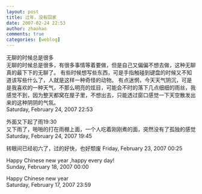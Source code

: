 ```yaml
---
layout: post
title: 过年，没有回家
date: 2007-02-24 22:53
author: zhaohao
comments: true
categories: [weblog]
---
```

无聊的时候总是很多   
无聊的时候总是很多，有很多事情等着要做，但是自己又偏偏不想去做，这种无聊真的最下下的无聊了。 有些时候想写些东西，可是手指触碰到键盘的时候又不知道该写些什么了，人就是这样一种奇怪的动物。 有点迷惘，今天天气阴沉，可是是我喜欢的一种天气，不那么明亮的炫目，可能会不时的落下几点细细的雨丝，我感觉不到，因为整天都窝在屋子里，不想出去，只能透过窗口感觉一下天空散发出来的这种阴阴的气氛。   
Saturday, February 24, 2007 22:53   
   
外面又下起了雨19:30   
又下雨了，啪啪的打在雨棚上面，一个人吃着刚刚煮的面，突然没有了孤独的感觉   
Saturday, February 24, 2007 19:45   
   
转眼间已经初六了，过的好快，也好颓废
Friday, February 23, 2007 00:25   
   
Happy Chinese new year ,happy every day!   
Sunday, February 18, 2007 00:00   
   
Happy Chinese new year   
Saturday, February 17, 2007 23:59   